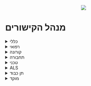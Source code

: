 <div style="text-align:center">
<img src="https://upload.wikimedia.org/wikipedia/commons/b/bc/UHNewLogo.svg" />
</div>

# מנהל הקישורים 

<details>
<summary markdown='span'>כללי</summary>

  <p class="tab">[אתר שיבוצים (אמבולנס ובתי חולים)](http://med.1221.org.il)</p>

</details>

<details>
<summary markdown='span'>רפואי</summary>

  <p class="tab">[תיעוד אירוע רפואי](https://motid-1221.formtitan.com/Medical_journal)</p>

  <p class="tab">[טופס חולה/נפגע (לאמבולנס)](https://motid-1221.formtitan.com/tofes_choleh_nifga)</p>

  <p class="tab">[דו"ח רפואי - ניידת טיפול נמרץ](https://motid-1221.formtitan.com/origin/tipul_nimratz)</p>

  <p class="tab">[מטרונום החייאה](https://amitai-net.co.il/metron.asp)</p>

</details>

<details>
<summary markdown='span'>קורונה</summary>

<p class="tab">[מתחמי בדיקות פקע"ר](https://drive.google.com/file/d/1zBZH6vLswpHx8i2XOWT0EXNilA9uT5-3/view)</p>

</details>

<details>
<summary markdown='span'>תחבורה</summary>

  <p class="tab">[פתיחת משמרת](https://unitedhatzalah.formtitan.com/transferral_ambulances)</p>

  <p class="tab">[חניכת נהגים/רוכבים](https://unitedhatzalah.formtitan.com/Chanich_Neagim)</p> 

  <p class="tab">[הגשה לטסט](https://unitedhatzalah.formtitan.com/Test_Dchofot)</p> 

  <p class="tab">[דו"ח תאונה](https://unitedhatzalah.formtitan.com/Doch_Teona)</p>

  <p class="tab">[בדיקות כלי רכב](https://unitedhatzalah.formtitan.com/Bdikotx4)</p>

  <p class="tab">[ביצוע טסט שנתי לרכב](https://unitedhatzalah.formtitan.com/Test_Orgen_Car)</p>

</details>

<details>
<summary markdown='span'>טכני</summary>

<p class="tab">[תקלות בקבלת מידע רפואי](https://unitedhatzalah.formtitan.com/medical_information)</p>

</details>

<details>
<summary markdown='span'>ALS</summary>

<p class="tab">[הזמנת ציוד ALS](https://unitedhatzalah.formtitan.com/ALS)</p>

<p class="tab">[ספירת נרקוטיקה](https://unitedhatzalah.formtitan.com/samim)</p>

</details>

<details>
<summary markdown='span'>תן כבוד</summary>

<p class="tab">[דיווח ביקור קשיש](https://unitedhatzalah.formtitan.com/ten-kavod)</p>

</details>

<details>
<summary markdown='span'>מוקד</summary>

<p class="tab">[פתיחת ויזה מבצעית](https://unitedhatzalah.formtitan.com/origin/ft22e322f11593939135175)</p>

</details>
